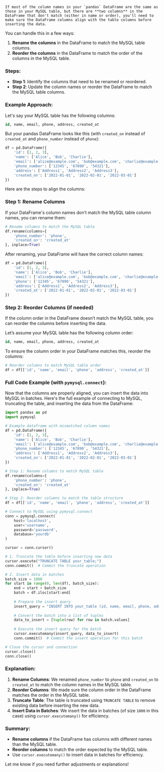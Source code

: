     If most of the column names in your `pandas` DataFrame are the same as those in your MySQL table, but there are **two columns** in the DataFrame that don't match (either in name or order), you'll need to make sure the DataFrame columns align with the table columns before inserting the data.

You can handle this in a few ways:

1. **Rename the columns** in the DataFrame to match the MySQL table columns.
2. **Reorder the columns** in the DataFrame to match the order of the columns in the MySQL table.

### Steps:

- **Step 1**: Identify the columns that need to be renamed or reordered.
- **Step 2**: Update the column names or reorder the DataFrame to match the MySQL table columns.

### Example Approach:

Let's say your MySQL table has the following columns:

```sql
id, name, email, phone, address, created_at
```

But your pandas DataFrame looks like this (with `created_on` instead of `created_at` and `phone_number` instead of `phone`):

```python
df = pd.DataFrame({
    'id': [1, 2, 3],
    'name': ['Alice', 'Bob', 'Charlie'],
    'email': ['alice@example.com', 'bob@example.com', 'charlie@example.com'],
    'phone_number': ['12345', '67890', '54321'],
    'address': ['Address1', 'Address2', 'Address3'],
    'created_on': ['2022-01-01', '2022-02-01', '2022-03-01']
})
```

Here are the steps to align the columns:

### Step 1: **Rename Columns**

If your DataFrame's column names don’t match the MySQL table column names, you can rename them:

```python
# Rename columns to match the MySQL table
df.rename(columns={
    'phone_number': 'phone',
    'created_on': 'created_at'
}, inplace=True)
```

After renaming, your DataFrame will have the correct column names:

```python
df = pd.DataFrame({
    'id': [1, 2, 3],
    'name': ['Alice', 'Bob', 'Charlie'],
    'email': ['alice@example.com', 'bob@example.com', 'charlie@example.com'],
    'phone': ['12345', '67890', '54321'],
    'address': ['Address1', 'Address2', 'Address3'],
    'created_at': ['2022-01-01', '2022-02-01', '2022-03-01']
})
```

### Step 2: **Reorder Columns (if needed)**

If the column order in the DataFrame doesn’t match the MySQL table, you can reorder the columns before inserting the data.

Let’s assume your MySQL table has the following column order:

```sql
id, name, email, phone, address, created_at
```

To ensure the column order in your DataFrame matches this, reorder the columns:

```python
# Reorder columns to match MySQL table order
df = df[['id', 'name', 'email', 'phone', 'address', 'created_at']]
```

### Full Code Example (with `pymysql.connect`):

Now that the columns are properly aligned, you can insert the data into MySQL in batches. Here's the full example of connecting to MySQL, truncating the table, and inserting the data from the DataFrame:

```python
import pandas as pd
import pymysql

# Example dataframe with mismatched column names
df = pd.DataFrame({
    'id': [1, 2, 3],
    'name': ['Alice', 'Bob', 'Charlie'],
    'email': ['alice@example.com', 'bob@example.com', 'charlie@example.com'],
    'phone_number': ['12345', '67890', '54321'],
    'address': ['Address1', 'Address2', 'Address3'],
    'created_on': ['2022-01-01', '2022-02-01', '2022-03-01']
})

# Step 1: Rename columns to match MySQL table
df.rename(columns={
    'phone_number': 'phone',
    'created_on': 'created_at'
}, inplace=True)

# Step 2: Reorder columns to match the table structure
df = df[['id', 'name', 'email', 'phone', 'address', 'created_at']]

# Connect to MySQL using pymysql.connect
conn = pymysql.connect(
    host='localhost',
    user='username',
    password='password',
    database='yourdb'
)

cursor = conn.cursor()

# 1. Truncate the table before inserting new data
cursor.execute("TRUNCATE TABLE your_table;")
conn.commit()  # Commit the truncate operation

# 2. Insert data in batches
batch_size = 1000
for start in range(0, len(df), batch_size):
    end = start + batch_size
    batch = df.iloc[start:end]
    
    # Prepare the insert query
    insert_query = "INSERT INTO your_table (id, name, email, phone, address, created_at) VALUES (%s, %s, %s, %s, %s, %s)"
    
    # Convert the batch into a list of tuples
    data_to_insert = [tuple(row) for row in batch.values]
    
    # Execute the insert query for the batch
    cursor.executemany(insert_query, data_to_insert)
    conn.commit()  # Commit the insert operation for this batch

# Close the cursor and connection
cursor.close()
conn.close()
```

### Explanation:
1. **Rename Columns**: We renamed `phone_number` to `phone` and `created_on` to `created_at` to match the column names in the MySQL table.
2. **Reorder Columns**: We made sure the column order in the DataFrame matches the order in the MySQL table.
3. **Truncate Table**: The table is truncated using `TRUNCATE TABLE` to remove existing data before inserting the new data.
4. **Insert Data in Batches**: We insert the data in batches (of size `1000` in this case) using `cursor.executemany()` for efficiency.

### Summary:
- **Rename columns** if the DataFrame has columns with different names than the MySQL table.
- **Reorder columns** to match the order expected by the MySQL table.
- Use `cursor.executemany()` to insert data in batches for efficiency.

Let me know if you need further adjustments or explanations!